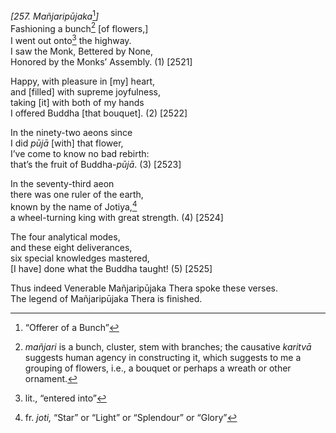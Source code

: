 *\[257. Mañjaripūjaka*[^1]*\]*  
Fashioning a bunch[^2] \[of flowers,\]  
I went out onto[^3] the highway.  
I saw the Monk, Bettered by None,  
Honored by the Monks’ Assembly. (1) \[2521\]

Happy, with pleasure in \[my\] heart,  
and \[filled\] with supreme joyfulness,  
taking \[it\] with both of my hands  
I offered Buddha \[that bouquet\]. (2) \[2522\]

In the ninety-two aeons since  
I did *pūjā* \[with\] that flower,  
I’ve come to know no bad rebirth:  
that’s the fruit of Buddha-*pūjā*. (3) \[2523\]

In the seventy-third aeon  
there was one ruler of the earth,  
known by the name of Jotiya,[^4]  
a wheel-turning king with great strength. (4) \[2524\]

The four analytical modes,  
and these eight deliverances,  
six special knowledges mastered,  
\[I have\] done what the Buddha taught! (5) \[2525\]

Thus indeed Venerable Mañjaripūjaka Thera spoke these verses.  
The legend of Mañjaripūjaka Thera is finished.

[^1]: “Offerer of a Bunch”

[^2]: *mañjari* is a bunch, cluster, stem with branches; the causative
    *karitvā* suggests human agency in constructing it, which suggests
    to me a grouping of flowers, i.e., a bouquet or perhaps a wreath or
    other ornament.

[^3]: lit., “entered into”

[^4]: fr. *joti,* “Star” or “Light” or “Splendour” or “Glory”
